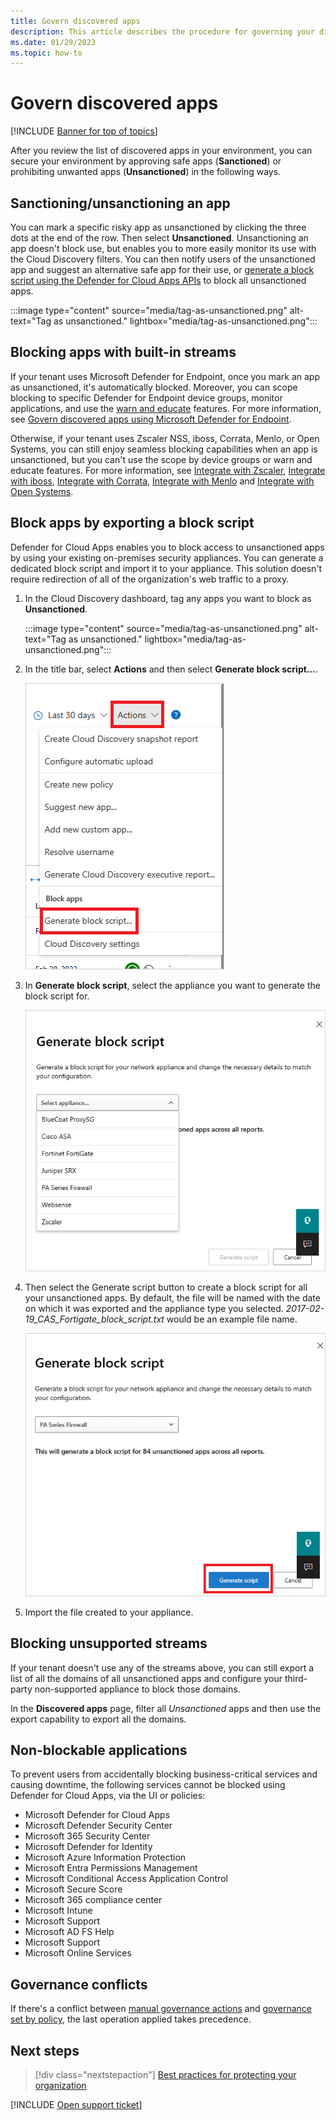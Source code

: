 ```yaml
---
title: Govern discovered apps 
description: This article describes the procedure for governing your discovered apps by blocking their usage in your organization.
ms.date: 01/29/2023
ms.topic: how-to
---
```


# Govern discovered apps

[!INCLUDE [Banner for top of topics](includes/banner.md)]

After you review the list of discovered apps in your environment, you can secure your environment by approving safe apps (**Sanctioned**) or prohibiting unwanted apps (**Unsanctioned**) in the following ways.

## Sanctioning/unsanctioning an app

You can mark a specific risky app as unsanctioned by clicking the three dots at the end of the row. Then select **Unsanctioned**. Unsanctioning an app doesn't block use, but enables you to more easily monitor its use with the Cloud Discovery filters. You can then notify users of the unsanctioned app and suggest an alternative safe app for their use, or [generate a block script using the Defender for Cloud Apps APIs](api-discovery-script.md) to block all unsanctioned apps.

  :::image type="content" source="media/tag-as-unsanctioned.png" alt-text="Tag as unsanctioned." lightbox="media/tag-as-unsanctioned.png":::

## Blocking apps with built-in streams

If your tenant uses Microsoft Defender for Endpoint, once you mark an app as unsanctioned, it's automatically blocked. Moreover, you can scope blocking to specific Defender for Endpoint device groups, monitor applications, and use the [warn and educate](mde-govern.md#educate-users-when-accessing-risky-apps) features. For more information, see [Govern discovered apps using Microsoft Defender for Endpoint](mde-govern.md).

Otherwise, if your tenant uses Zscaler NSS, iboss, Corrata, Menlo, or Open Systems, you can still enjoy seamless blocking capabilities when an app is unsanctioned, but you can't use the scope by device groups or warn and educate features. For more information, see [Integrate with Zscaler](zscaler-integration.md), [Integrate with iboss](iboss-integration.md), [Integrate with Corrata](Corrata-integration.md), [Integrate with Menlo](menlo-integration.md) and [Integrate with Open Systems](open-systems-integration.md).

## Block apps by exporting a block script

Defender for Cloud Apps enables you to block access to unsanctioned apps by using your existing on-premises security appliances. You can generate a dedicated block script and import it to your appliance. This solution doesn't require redirection of all of the organization's web traffic to a proxy.

1. In the Cloud Discovery dashboard, tag any apps you want to block as **Unsanctioned**.

    :::image type="content" source="media/tag-as-unsanctioned.png" alt-text="Tag as unsanctioned." lightbox="media/tag-as-unsanctioned.png":::

2. In the title bar, select **Actions** and then select **Generate block script...**.

    ![Generate block script.](media/generate-block-script.png)

3. In **Generate block script**, select the appliance you want to generate the block script for.

    ![Generate block script pop-up.](media/generate-block-script-pop-up.png)

4. Then select the Generate script button to create a block script for all your unsanctioned apps. By default, the file will be named with the date on which it was exported and the appliance type you selected. *2017-02-19_CAS_Fortigate_block_script.txt* would be an example file name.

   ![Generate block script button.](media/generate-block-script-button.png)

5. Import the file created to your appliance.

## Blocking unsupported streams

If your tenant doesn't use any of the streams above, you can still export a list of all the domains of all unsanctioned apps and configure your third-party non-supported appliance to block those domains.

In the **Discovered apps** page, filter all *Unsanctioned* apps and then use the export capability to export all the domains.

## Non-blockable applications

To prevent users from accidentally blocking business-critical services and causing downtime, the following services cannot be blocked using Defender for Cloud Apps, via the UI or policies:

- Microsoft Defender for Cloud Apps
- Microsoft Defender Security Center
- Microsoft 365 Security Center
- Microsoft Defender for Identity
- Microsoft Azure Information Protection
- Microsoft Entra Permissions Management
- Microsoft Conditional Access Application Control
- Microsoft Secure Score
- Microsoft 365 compliance center
- Microsoft Intune
- Microsoft Support
- Microsoft AD FS Help
- Microsoft Support
- Microsoft Online Services

## Governance conflicts

If there's a conflict between [manual governance actions](#sanctioningunsanctioning-an-app) and [governance set by policy](cloud-discovery-policies.md), the last operation applied takes precedence.

## Next steps

> [!div class="nextstepaction"]
> [Best practices for protecting your organization](best-practices.md)

[!INCLUDE [Open support ticket](includes/support.md)]

